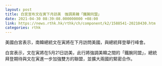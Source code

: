 ```yaml
---
layout: post
title: 白宮宣布文在寅下月訪美　強調美韓「鐵腕同盟」
date: 2021-04-30 08:39:08.000000000 +08:00
link: https://news.rthk.hk/rthk/ch/component/k2/1588541-20210430.htm
categories: rthk
---
```


美國白宮表示，南韓總統文在寅將在下月訪問美國，與總統拜登舉行峰會。

白宮表示，文在寅將在5月21日訪美，此行將強調美韓之間的「鐵腕同盟」，總統拜登期待與文在寅進一步加強雙方的聯盟，並擴大兩國的緊密合作。
